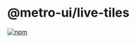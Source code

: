 # @metro-ui/live-tiles

[![npm](https://img.shields.io/npm/dt/@metro-ui/live-tiles)](https://www.npmjs.com/package/@metro-ui/live-tiles)
